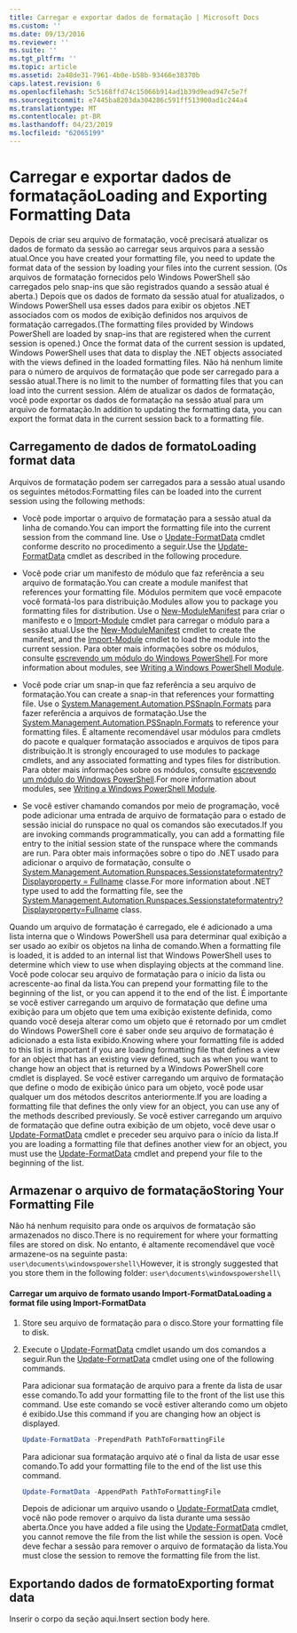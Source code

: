 ```yaml
---
title: Carregar e exportar dados de formatação | Microsoft Docs
ms.custom: ''
ms.date: 09/13/2016
ms.reviewer: ''
ms.suite: ''
ms.tgt_pltfrm: ''
ms.topic: article
ms.assetid: 2a48de31-7961-4b0e-b58b-93466e38370b
caps.latest.revision: 6
ms.openlocfilehash: 5c5168ffd74c15066b914ad1b39d9ead947c5e7f
ms.sourcegitcommit: e7445ba8203da304286c591ff513900ad1c244a4
ms.translationtype: MT
ms.contentlocale: pt-BR
ms.lasthandoff: 04/23/2019
ms.locfileid: "62065199"
---
```

# <a name="loading-and-exporting-formatting-data"></a><span data-ttu-id="905ea-102">Carregar e exportar dados de formatação</span><span class="sxs-lookup"><span data-stu-id="905ea-102">Loading and Exporting Formatting Data</span></span>

<span data-ttu-id="905ea-103">Depois de criar seu arquivo de formatação, você precisará atualizar os dados de formato da sessão ao carregar seus arquivos para a sessão atual.</span><span class="sxs-lookup"><span data-stu-id="905ea-103">Once you have created your formatting file, you need to update the format data of the session by loading your files into the current session.</span></span> <span data-ttu-id="905ea-104">(Os arquivos de formatação fornecidos pelo Windows PowerShell são carregados pelo snap-ins que são registrados quando a sessão atual é aberta.) Depois que os dados de formato da sessão atual for atualizados, o Windows PowerShell usa esses dados para exibir os objetos .NET associados com os modos de exibição definidos nos arquivos de formatação carregados.</span><span class="sxs-lookup"><span data-stu-id="905ea-104">(The formatting files provided by Windows PowerShell are loaded by snap-ins that are registered when the current session is opened.) Once the format data of the current session is updated, Windows PowerShell uses that data to display the .NET objects associated with the views defined in the loaded formatting files.</span></span> <span data-ttu-id="905ea-105">Não há nenhum limite para o número de arquivos de formatação que pode ser carregado para a sessão atual.</span><span class="sxs-lookup"><span data-stu-id="905ea-105">There is no limit to the number of formatting files that you can load into the current session.</span></span> <span data-ttu-id="905ea-106">Além de atualizar os dados de formatação, você pode exportar os dados de formatação na sessão atual para um arquivo de formatação.</span><span class="sxs-lookup"><span data-stu-id="905ea-106">In addition to updating the formatting data, you can export the format data in the current session back to a formatting file.</span></span>

## <a name="loading-format-data"></a><span data-ttu-id="905ea-107">Carregamento de dados de formato</span><span class="sxs-lookup"><span data-stu-id="905ea-107">Loading format data</span></span>

<span data-ttu-id="905ea-108">Arquivos de formatação podem ser carregados para a sessão atual usando os seguintes métodos:</span><span class="sxs-lookup"><span data-stu-id="905ea-108">Formatting files can be loaded into the current session using the following methods:</span></span>

- <span data-ttu-id="905ea-109">Você pode importar o arquivo de formatação para a sessão atual da linha de comando.</span><span class="sxs-lookup"><span data-stu-id="905ea-109">You can import the formatting file into the current session from the command line.</span></span> <span data-ttu-id="905ea-110">Use o [Update-FormatData](/powershell/module/Microsoft.PowerShell.Utility/Update-FormatData) cmdlet conforme descrito no procedimento a seguir.</span><span class="sxs-lookup"><span data-stu-id="905ea-110">Use the [Update-FormatData](/powershell/module/Microsoft.PowerShell.Utility/Update-FormatData) cmdlet as described in the following procedure.</span></span>

- <span data-ttu-id="905ea-111">Você pode criar um manifesto de módulo que faz referência a seu arquivo de formatação.</span><span class="sxs-lookup"><span data-stu-id="905ea-111">You can create a module manifest that references your formatting file.</span></span> <span data-ttu-id="905ea-112">Módulos permitem que você empacote você formatá-los para distribuição.</span><span class="sxs-lookup"><span data-stu-id="905ea-112">Modules allow you to package you formatting files for distribution.</span></span> <span data-ttu-id="905ea-113">Use o [New-ModuleManifest](/powershell/module/Microsoft.PowerShell.Core/New-ModuleManifest) para criar o manifesto e o [Import-Module](/powershell/module/Microsoft.PowerShell.Core/Import-Module) cmdlet para carregar o módulo para a sessão atual.</span><span class="sxs-lookup"><span data-stu-id="905ea-113">Use the [New-ModuleManifest](/powershell/module/Microsoft.PowerShell.Core/New-ModuleManifest) cmdlet to create the manifest, and the [Import-Module](/powershell/module/Microsoft.PowerShell.Core/Import-Module) cmdlet to load the module into the current session.</span></span> <span data-ttu-id="905ea-114">Para obter mais informações sobre os módulos, consulte [escrevendo um módulo do Windows PowerShell](../module/writing-a-windows-powershell-module.md).</span><span class="sxs-lookup"><span data-stu-id="905ea-114">For more information about modules, see [Writing a Windows PowerShell Module](../module/writing-a-windows-powershell-module.md).</span></span>

- <span data-ttu-id="905ea-115">Você pode criar um snap-in que faz referência a seu arquivo de formatação.</span><span class="sxs-lookup"><span data-stu-id="905ea-115">You can create a snap-in that references your formatting file.</span></span> <span data-ttu-id="905ea-116">Use o [System.Management.Automation.PSSnapIn.Formats](/dotnet/api/System.Management.Automation.PSSnapIn.Formats) para fazer referência a arquivos de formatação.</span><span class="sxs-lookup"><span data-stu-id="905ea-116">Use the [System.Management.Automation.PSSnapIn.Formats](/dotnet/api/System.Management.Automation.PSSnapIn.Formats) to reference your formatting files.</span></span> <span data-ttu-id="905ea-117">É altamente recomendável usar módulos para cmdlets do pacote e qualquer formatação associados e arquivos de tipos para distribuição.</span><span class="sxs-lookup"><span data-stu-id="905ea-117">It is strongly encouraged to use modules to package cmdlets, and any associated formatting and types files for distribution.</span></span> <span data-ttu-id="905ea-118">Para obter mais informações sobre os módulos, consulte [escrevendo um módulo do Windows PowerShell](../module/writing-a-windows-powershell-module.md).</span><span class="sxs-lookup"><span data-stu-id="905ea-118">For more information about modules, see [Writing a Windows PowerShell Module](../module/writing-a-windows-powershell-module.md).</span></span>

- <span data-ttu-id="905ea-119">Se você estiver chamando comandos por meio de programação, você pode adicionar uma entrada de arquivo de formatação para o estado de sessão inicial do runspace no qual os comandos são executados.</span><span class="sxs-lookup"><span data-stu-id="905ea-119">If you are invoking commands programmatically, you can add a formatting file entry to the initial session state of the runspace where the commands are run.</span></span> <span data-ttu-id="905ea-120">Para obter mais informações sobre o tipo do .NET usado para adicionar o arquivo de formatação, consulte o [System.Management.Automation.Runspaces.Sessionstateformatentry? Displayproperty = Fullname](/dotnet/api/System.Management.Automation.Runspaces.SessionStateFormatEntry) classe.</span><span class="sxs-lookup"><span data-stu-id="905ea-120">For more information about .NET type used to add the formatting file, see the [System.Management.Automation.Runspaces.Sessionstateformatentry?Displayproperty=Fullname](/dotnet/api/System.Management.Automation.Runspaces.SessionStateFormatEntry) class.</span></span>

<span data-ttu-id="905ea-121">Quando um arquivo de formatação é carregado, ele é adicionado a uma lista interna que o Windows PowerShell usa para determinar qual exibição a ser usado ao exibir os objetos na linha de comando.</span><span class="sxs-lookup"><span data-stu-id="905ea-121">When a formatting file is loaded, it is added to an internal list that Windows PowerShell uses to determine which view to use when displaying objects at the command line.</span></span> <span data-ttu-id="905ea-122">Você pode colocar seu arquivo de formatação para o início da lista ou acrescente-ao final da lista.</span><span class="sxs-lookup"><span data-stu-id="905ea-122">You can prepend your formatting file to the beginning of the list, or you can append it to the end of the list.</span></span> <span data-ttu-id="905ea-123">É importante se você estiver carregando um arquivo de formatação que define uma exibição para um objeto que tem uma exibição existente definida, como quando você deseja alterar como um objeto que é retornado por um cmdlet do Windows PowerShell core é saber onde seu arquivo de formatação é adicionado a esta lista  exibido.</span><span class="sxs-lookup"><span data-stu-id="905ea-123">Knowing where your formatting file is added to this list is important if you are loading formatting file that defines a view for an object that has an existing view defined, such as when you want to change how an object that is returned by a Windows PowerShell core cmdlet is displayed.</span></span> <span data-ttu-id="905ea-124">Se você estiver carregando um arquivo de formatação que define o modo de exibição único para um objeto, você pode usar qualquer um dos métodos descritos anteriormente.</span><span class="sxs-lookup"><span data-stu-id="905ea-124">If you are loading a formatting file that defines the only view for an object, you can use any of the methods described previously.</span></span>  <span data-ttu-id="905ea-125">Se você estiver carregando um arquivo de formatação que define outra exibição de um objeto, você deve usar o [Update-FormatData](/powershell/module/Microsoft.PowerShell.Utility/Update-FormatData) cmdlet e preceder seu arquivo para o início da lista.</span><span class="sxs-lookup"><span data-stu-id="905ea-125">If you are loading a formatting file that defines another view for an object, you must use the [Update-FormatData](/powershell/module/Microsoft.PowerShell.Utility/Update-FormatData) cmdlet and prepend your file to the beginning of the list.</span></span>

## <a name="storing-your-formatting-file"></a><span data-ttu-id="905ea-126">Armazenar o arquivo de formatação</span><span class="sxs-lookup"><span data-stu-id="905ea-126">Storing Your Formatting File</span></span>

<span data-ttu-id="905ea-127">Não há nenhum requisito para onde os arquivos de formatação são armazenados no disco.</span><span class="sxs-lookup"><span data-stu-id="905ea-127">There is no requirement for where your formatting files are stored on disk.</span></span> <span data-ttu-id="905ea-128">No entanto, é altamente recomendável que você armazene-os na seguinte pasta: `user\documents\windowspowershell\`</span><span class="sxs-lookup"><span data-stu-id="905ea-128">However, it is strongly suggested that you store them in the following folder: `user\documents\windowspowershell\`</span></span>

#### <a name="loading-a-format-file-using-import-formatdata"></a><span data-ttu-id="905ea-129">Carregar um arquivo de formato usando Import-FormatData</span><span class="sxs-lookup"><span data-stu-id="905ea-129">Loading a format file using Import-FormatData</span></span>

1. <span data-ttu-id="905ea-130">Store seu arquivo de formatação para o disco.</span><span class="sxs-lookup"><span data-stu-id="905ea-130">Store your formatting file to disk.</span></span>

2. <span data-ttu-id="905ea-131">Execute o [Update-FormatData](/powershell/module/Microsoft.PowerShell.Utility/Update-FormatData) cmdlet usando um dos comandos a seguir.</span><span class="sxs-lookup"><span data-stu-id="905ea-131">Run the [Update-FormatData](/powershell/module/Microsoft.PowerShell.Utility/Update-FormatData) cmdlet using one of the following commands.</span></span>

   <span data-ttu-id="905ea-132">Para adicionar sua formatação de arquivo para a frente da lista de usar esse comando.</span><span class="sxs-lookup"><span data-stu-id="905ea-132">To add your formatting file to the front of the list use this command.</span></span> <span data-ttu-id="905ea-133">Use este comando se você estiver alterando como um objeto é exibido.</span><span class="sxs-lookup"><span data-stu-id="905ea-133">Use this command if you are changing how an object is displayed.</span></span>

   ```powershell
   Update-FormatData -PrependPath PathToFormattingFile
   ```

   <span data-ttu-id="905ea-134">Para adicionar sua formatação arquivo até o final da lista de usar esse comando.</span><span class="sxs-lookup"><span data-stu-id="905ea-134">To add your formatting file to the end of the list use this command.</span></span>

   ```powershell
   Update-FormatData -AppendPath PathToFormattingFile
   ```

   <span data-ttu-id="905ea-135">Depois de adicionar um arquivo usando o [Update-FormatData](/powershell/module/Microsoft.PowerShell.Utility/Update-FormatData) cmdlet, você não pode remover o arquivo da lista durante uma sessão aberta.</span><span class="sxs-lookup"><span data-stu-id="905ea-135">Once you have added a file using the [Update-FormatData](/powershell/module/Microsoft.PowerShell.Utility/Update-FormatData) cmdlet, you cannot remove the file from the list while the session is open.</span></span> <span data-ttu-id="905ea-136">Você deve fechar a sessão para remover o arquivo de formatação da lista.</span><span class="sxs-lookup"><span data-stu-id="905ea-136">You must close the session to remove the formatting file from the list.</span></span>

## <a name="exporting-format-data"></a><span data-ttu-id="905ea-137">Exportando dados de formato</span><span class="sxs-lookup"><span data-stu-id="905ea-137">Exporting format data</span></span>

<span data-ttu-id="905ea-138">Inserir o corpo da seção aqui.</span><span class="sxs-lookup"><span data-stu-id="905ea-138">Insert section body here.</span></span>
